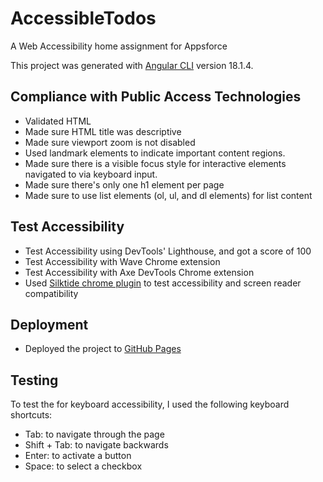 # AccessibleTodos
A Web Accessibility home assignment for Appsforce

This project was generated with [Angular CLI](https://github.com/angular/angular-cli) version 18.1.4.

## Compliance with Public Access Technologies

* Validated HTML
* Made sure HTML title was descriptive
* Made sure viewport zoom is not disabled
* Used landmark elements to indicate important content regions.
* Made sure there is a visible focus style for interactive elements navigated to via keyboard input.
* Made sure there's only one h1 element per page
* Made sure to use list elements (ol, ul, and dl elements) for list content

## Test Accessibility
* Test Accessibility using DevTools' Lighthouse, and got a score of 100
* Test Accessibility with Wave Chrome extension
* Test Accessibility with Axe DevTools Chrome extension
* Used [Silktide chrome plugin](https://silktide.com/) to test accessibility and screen reader compatibility

## Deployment
* Deployed the project to [GitHub Pages](https://inbal-mishory.github.io/AccessibilityTodos/)

## Testing
To test the for keyboard accessibility, I used the following keyboard shortcuts:
* Tab: to navigate through the page
* Shift + Tab: to navigate backwards
* Enter: to activate a button
* Space: to select a checkbox
